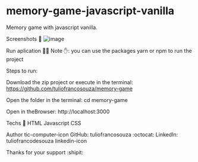 # memory-game-javascript-vanilla
Memory game with javascript vanilla.



Screenshots 📸
![image](https://user-images.githubusercontent.com/96994158/181945518-b13a251d-fb51-4e98-8719-2ba74de6a210.png)



Run aplication 🏃‍♀️
Note ✋:   you can use the packages yarn or npm to run the project

Steps to run:

Download the zip project or execute in the terminal: https://github.com/tuliofrancosouza/memory-game

Open the folder in the terminal: cd memory-game

Open in theBrowser: http://localhost:3000


Techs 🚀
HTML
Javascript
CSS


Author tic-computer-icon
GitHub: tuliofrancosouza :octocat:
LinkedIn: tuliofrancodesouza linkedin-icon

Thanks for your support :shipit:
